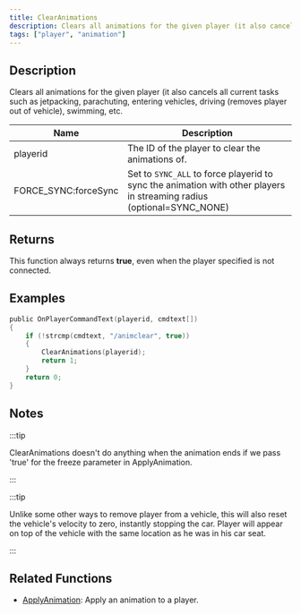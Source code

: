 ```yaml
---
title: ClearAnimations
description: Clears all animations for the given player (it also cancels all current tasks such as jetpacking, parachuting, entering vehicles, driving (removes player out of vehicle), swimming, etc.
tags: ["player", "animation"]
---
```


## Description

Clears all animations for the given player (it also cancels all current tasks such as jetpacking, parachuting, entering vehicles, driving (removes player out of vehicle), swimming, etc.

| Name                 | Description                                                                                                           |
| -------------------- | --------------------------------------------------------------------------------------------------------------------- |
| playerid             | The ID of the player to clear the animations of.                                                                      |
| FORCE_SYNC:forceSync | Set to `SYNC_ALL` to force playerid to sync the animation with other players in streaming radius (optional=SYNC_NONE) |

## Returns

This function always returns **true**, even when the player specified is not connected.

## Examples

```c
public OnPlayerCommandText(playerid, cmdtext[])
{
    if (!strcmp(cmdtext, "/animclear", true))
    {
        ClearAnimations(playerid);
        return 1;
    }
    return 0;
}
```

## Notes

:::tip

ClearAnimations doesn't do anything when the animation ends if we pass 'true' for the freeze parameter in ApplyAnimation.

:::

:::tip

Unlike some other ways to remove player from a vehicle, this will also reset the vehicle's velocity to zero, instantly stopping the car. Player will appear on top of the vehicle with the same location as he was in his car seat.

:::

## Related Functions

- [ApplyAnimation](ApplyAnimation): Apply an animation to a player.
